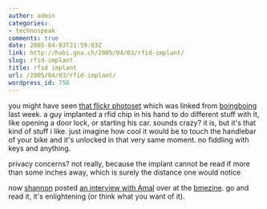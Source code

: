```yaml
---
author: admin
categories:
- technospeak
comments: true
date: 2005-04-03T21:59:03Z
link: http://habi.gna.ch/2005/04/03/rfid-implant/
slug: rfid-implant
title: rfid implant
url: /2005/04/03/rfid-implant/
wordpress_id: 756
---
```


you might have seen [that flickr photoset](http://www.flickr.com/photos/28129213@N00/sets/181299) which was linked from [boingboing](http://www.boingboing.net/2005/03/23/rfid_self_implant_fo.html) last week. a guy implanted a rfid chip in his hand to do different stuff with it, like opening a door lock, or starting his car. sounds crazy? it is, but it's that kind of stuff i like. just imagine how cool it would be to touch the handlebar of your bike and it's unlocked in that very same moment. no fiddling with keys and anything.
  
privacy concerns? not really, because the implant cannot be read if more than some inches away, which is surely the distance one would notice
  
now [shannon](http://www.zentastic.com/) posted [an interview with Amal](http://www.bmezine.com/news/presenttense/20050330.html) over at the [bmezine](http://www.bmezine.com/).  go and read it, it's enlightening (or think what you want of it).

